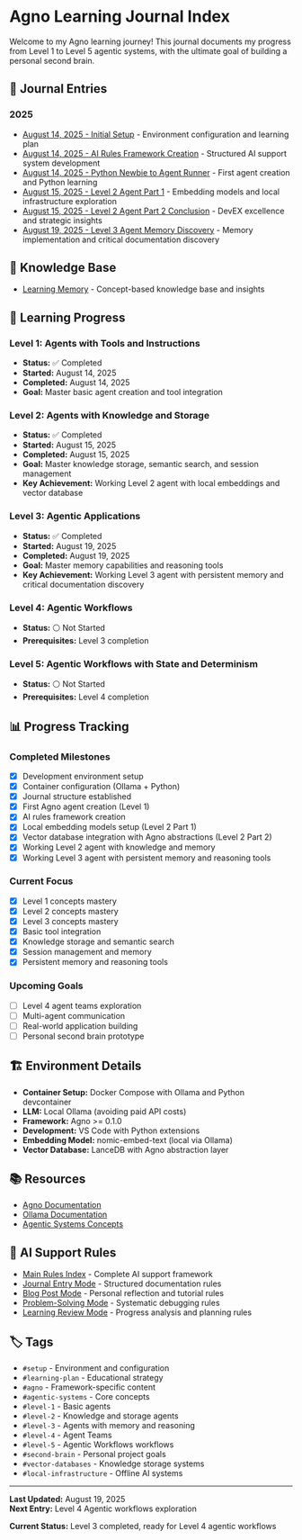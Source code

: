 # Agno Learning Journal Index

Welcome to my Agno learning journey! This journal documents my progress from Level 1 to Level 5 agentic systems, with the ultimate goal of building a personal second brain.

## 📅 Journal Entries

### 2025

- [August 14, 2025 - Initial Setup](2025-08-14-initial-setup.md) - Environment configuration and learning plan
- [August 14, 2025 - AI Rules Framework Creation](2025-08-14-ai-rules-framework-creation.md) - Structured AI support system development
- [August 14, 2025 - Python Newbie to Agent Runner](2025-08-14-python-newbie-to-agent-runner.md) - First agent creation and Python learning
- [August 15, 2025 - Level 2 Agent Part 1](2025-08-15-level2-agent-part1.md) - Embedding models and local infrastructure exploration
- [August 15, 2025 - Level 2 Agent Part 2 Conclusion](2025-08-15-level2-agent-part2-conclusion.md) - DevEX excellence and strategic insights
- [August 19, 2025 - Level 3 Agent Memory Discovery](2025-08-19-level-3-agent-memory-discovery.md) - Memory implementation and critical documentation discovery

## 🧠 Knowledge Base

- [Learning Memory](learning-memory.md) - Concept-based knowledge base and insights

## 🎯 Learning Progress

### Level 1: Agents with Tools and Instructions

- **Status:** ✅ Completed
- **Started:** August 14, 2025
- **Completed:** August 14, 2025
- **Goal:** Master basic agent creation and tool integration

### Level 2: Agents with Knowledge and Storage

- **Status:** ✅ Completed
- **Started:** August 15, 2025
- **Completed:** August 15, 2025
- **Goal:** Master knowledge storage, semantic search, and session management
- **Key Achievement:** Working Level 2 agent with local embeddings and vector database

### Level 3: Agentic Applications

- **Status:** ✅ Completed
- **Started:** August 19, 2025
- **Completed:** August 19, 2025
- **Goal:** Master memory capabilities and reasoning tools
- **Key Achievement:** Working Level 3 agent with persistent memory and critical documentation discovery

### Level 4: Agentic Workflows

- **Status:** ⚪ Not Started
- **Prerequisites:** Level 3 completion

### Level 5: Agentic Workflows with State and Determinism

- **Status:** ⚪ Not Started
- **Prerequisites:** Level 4 completion

## 📊 Progress Tracking

### Completed Milestones

- [x] Development environment setup
- [x] Container configuration (Ollama + Python)
- [x] Journal structure established
- [x] First Agno agent creation (Level 1)
- [x] AI rules framework creation
- [x] Local embedding models setup (Level 2 Part 1)
- [x] Vector database integration with Agno abstractions (Level 2 Part 2)
- [x] Working Level 2 agent with knowledge and memory
- [x] Working Level 3 agent with persistent memory and reasoning tools

### Current Focus

- [x] Level 1 concepts mastery
- [x] Level 2 concepts mastery
- [x] Level 3 concepts mastery
- [x] Basic tool integration
- [x] Knowledge storage and semantic search
- [x] Session management and memory
- [x] Persistent memory and reasoning tools

### Upcoming Goals

- [ ] Level 4 agent teams exploration
- [ ] Multi-agent communication
- [ ] Real-world application building
- [ ] Personal second brain prototype

## 🏗️ Environment Details

- **Container Setup:** Docker Compose with Ollama and Python devcontainer
- **LLM:** Local Ollama (avoiding paid API costs)
- **Framework:** Agno >= 0.1.0
- **Development:** VS Code with Python extensions
- **Embedding Model:** nomic-embed-text (local via Ollama)
- **Vector Database:** LanceDB with Agno abstraction layer

## 📚 Resources

- [Agno Documentation](https://docs.agno.com/introduction)
- [Ollama Documentation](https://ollama.ai/docs)
- [Agentic Systems Concepts](https://docs.agno.com/introduction/multi-agent-systems)

## 🤖 AI Support Rules

- [Main Rules Index](ai-rules/general.md) - Complete AI support framework
- [Journal Entry Mode](ai-rules/journal-entry-mode.md) - Structured documentation rules
- [Blog Post Mode](ai-rules/blog-post-mode.md) - Personal reflection and tutorial rules
- [Problem-Solving Mode](ai-rules/problem-solving-mode.md) - Systematic debugging rules
- [Learning Review Mode](ai-rules/learning-review-mode.md) - Progress analysis and planning rules

## 🏷️ Tags

- `#setup` - Environment and configuration
- `#learning-plan` - Educational strategy
- `#agno` - Framework-specific content
- `#agentic-systems` - Core concepts
- `#level-1` - Basic agents
- `#level-2` - Knowledge and storage agents
- `#level-3` - Agents with memory and reasoning
- `#level-4` - Agent Teams
- `#level-5` - Agentic Workflows workflows
- `#second-brain` - Personal project goals
- `#vector-databases` - Knowledge storage systems
- `#local-infrastructure` - Offline AI systems

---

**Last Updated:** August 19, 2025  
**Next Entry:** Level 4 Agentic workflows exploration

**Current Status:** Level 3 completed, ready for Level 4 agentic workflows
